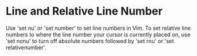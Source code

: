 # Line and Relative Line Number
Use 'set nu' or 'set number' to set line numbers in Vim. To set relative line numbers to where the line number your cursor is currently placed on, use 'set nonu' to turn off absolute numbers followed by 'set rnu' or 'set relativenumber'.

